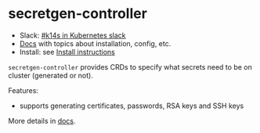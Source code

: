 # secretgen-controller

- Slack: [#k14s in Kubernetes slack](https://slack.kubernetes.io)
- [Docs](docs/README.md) with topics about installation, config, etc.
- Install: see [Install instructions](docs/install.md)

`secretgen-controller` provides CRDs to specify what secrets need to be on cluster (generated or not).

Features:

- supports generating certificates, passwords, RSA keys and SSH keys

More details in [docs](docs/README.md).
